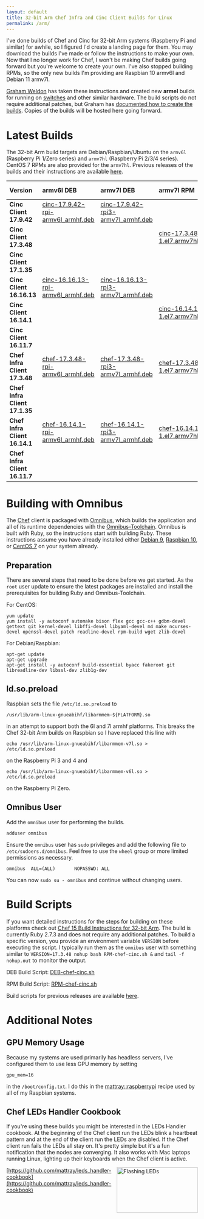 ```yaml
---
layout: default
title: 32-bit Arm Chef Infra and Cinc Client Builds for Linux
permalink: /arm/
---
```


I've done builds of Chef and Cinc for 32-bit Arm systems (Raspberry Pi and similar) for awhile, so I figured I'd create a landing page for them. You may download the builds I've made or follow the instructions to make your own. Now that I no longer work for Chef, I won't be making Chef builds going forward but you're welcome to create your own. I've also stopped building RPMs, so the only new builds I'm providing are Raspbian 10 armv6l and Debian 11 armv7l.

[Graham Weldon](https://grahamweldon.com/) has taken these instructions and created new **armel** builds for running on [switches](https://www.edge-core.com/productsInfo.php?cls=1&cls2=9&cls3=46&id=21) and other similar hardware. The build scripts do not require additional patches, but Graham has [documented how to create the builds](https://grahamweldon.com/post/2021/01/building-chef-infra-on-cumulus-linux-armel/). Copies of the builds will be hosted here going forward.

# Latest Builds

The 32-bit Arm build targets are Debian/Raspbian/Ubuntu on the `armv6l` (Raspberry Pi 1/Zero series) and `armv7hl` (Raspberry Pi 2/3/4 series). CentOS 7 RPMs are also provided for the `armv7hl`. Previous releases of the builds and their instructions are available [here](/old-arm/).

| Version | armv6l DEB | armv7l DEB | armv7l RPM | armel DEB |
|:-|:-|:-|:-|:-|
| **Cinc Client 17.9.42** | [cinc-17.9.42-rpi-armv6l_armhf.deb](https://www.dropbox.com/s/8yknwjjymsw0xed/cinc-17.9.42-rpi-armv6l_armhf.deb?raw=1) | [cinc-17.9.42-rpi3-armv7l_armhf.deb](https://www.dropbox.com/s/lnn8qmh3gdh8dag/cinc-17.9.42-rpi3-armv7l_armhf.deb?raw=1) | | |
| **Cinc Client 17.3.48** | | | [cinc-17.3.48-1.el7.armv7hl.rpm](https://www.dropbox.com/s/hip8bvcac4v2851/cinc-17.3.48-1.el7.armv7hl.rpm?raw=1) | |
| **Cinc Client 17.1.35** | | | | [cinc-17.1.35-armel.deb](https://www.dropbox.com/s/xw03x31lufgmjyc/cinc-17.1.35-armel.deb?raw=1) |
| **Cinc Client 16.16.13** | [cinc-16.16.13-rpi-armv6l_armhf.deb](https://www.dropbox.com/s/rfhlblfz97q2qmv/cinc-16.16.13-rpi-armv6l_armhf.deb?raw=1) | [cinc-16.16.13-rpi3-armv7l_armhf.deb](https://www.dropbox.com/s/p7jh14hhh68akzf/cinc-16.16.13-rpi3-armv7l_armhf.deb?raw=1) | | |
| **Cinc Client 16.14.1** | | | [cinc-16.14.1-1.el7.armv7hl.rpm](https://www.dropbox.com/s/qeljxls9u34q0sr/cinc-16.14.1-1.el7.armv7hl.rpm?raw=1) | |
| **Cinc Client 16.11.7** | | | | [cinc-16.11.7-armel.deb](https://www.dropbox.com/s/ctqfkfowdy4o85k/cinc-16.11.7-armel.deb?raw=1) |
| **Chef Infra Client 17.3.48** | [chef-17.3.48-rpi-armv6l_armhf.deb](https://www.dropbox.com/s/4kiwe1letiru63o/chef-17.3.48-rpi-armv6l_armhf.deb?raw=1) | [chef-17.3.48-rpi3-armv7l_armhf.deb](https://www.dropbox.com/s/yb6l06dxq8eyk0n/chef-17.3.48-rpi3-armv7l_armhf.deb?raw=1) | [chef-17.3.48-1.el7.armv7hl.rpm](https://www.dropbox.com/s/8mane7ldgzm56ts/chef-17.3.48-1.el7.armv7hl.rpm?raw=1) | |
| **Chef Infra Client 17.1.35** | | | | [chef-17.1.35-armel.deb](https://www.dropbox.com/s/7sj993b225lmkja/chef-17.1.35-armel.deb?raw=1) |
| **Chef Infra Client 16.14.1** | [chef-16.14.1-rpi-armv6l_armhf.deb](https://www.dropbox.com/s/y6xbyjwpq41yj4d/chef-16.14.1-rpi-armv6l_armhf.deb?raw=1) | [chef-16.14.1-rpi3-armv7l_armhf.deb](https://www.dropbox.com/s/1togxlf9s6augr7/chef-16.14.1-rpi3-armv7l_armhf.deb?raw=1) | [chef-16.14.1-1.el7.armv7hl.rpm](https://www.dropbox.com/s/la3nl2suh77vaae/chef-16.14.1-1.el7.armv7hl.rpm?raw=1) | |
| **Chef Infra Client 16.11.7** | | | | [chef-16.11.7-armel.deb](https://www.dropbox.com/s/s1xzme01anxifp6/chef-16.11.7-armel.deb?raw=1) |

# Building with Omnibus

The [Chef](https://github.com/chef/chef) client is packaged with [Omnibus](https://github.com/chef/omnibus), which builds the application and all of its runtime dependencies with the [Omnibus-Toolchain](https://github.com/chef/omnibus-toolchain). Omnibus is built with Ruby, so the instructions start with building Ruby. These instructions assume you have already installed either [Debian 9](/2019/01/29/installing-debian-9-7-on-a-beaglebone-black), [Raspbian 10](/2019/09/14/installing-raspbian-10-0-on-a-raspberry-pi), or [CentOS 7](/2019/05/07/installing-centos-7-6-on-a-raspberry-pi-three) on your system already.

## Preparation

There are several steps that need to be done before we get started. As the `root` user update to ensure the latest packages are installed and install the prerequisites for building Ruby and Omnibus-Toolchain.

For CentOS:

    yum update
    yum install -y autoconf automake bison flex gcc gcc-c++ gdbm-devel gettext git kernel-devel libffi-devel libyaml-devel m4 make ncurses-devel openssl-devel patch readline-devel rpm-build wget zlib-devel

For Debian/Raspbian:

    apt-get update
    apt-get upgrade
    apt-get install -y autoconf build-essential byacc fakeroot git libreadline-dev libssl-dev zlib1g-dev

## ld.so.preload

Raspbian sets the file `/etc/ld.so.preload` to

    /usr/lib/arm-linux-gnueabihf/libarmmem-${PLATFORM}.so

in an attempt to support both the 6l and 7l armhf platforms. This breaks the Chef 32-bit Arm builds on Raspbian so I have replaced this line with

    echo /usr/lib/arm-linux-gnueabihf/libarmmem-v7l.so > /etc/ld.so.preload

on the Raspberry Pi 3 and 4 and

    echo /usr/lib/arm-linux-gnueabihf/libarmmem-v6l.so > /etc/ld.so.preload

on the Raspberry Pi Zero.

## Omnibus User

Add the `omnibus` user for performing the builds.

    adduser omnibus

Ensure the `omnibus` user has `sudo` privileges and add the following file to `/etc/sudoers.d/omnibus`. Feel free to use the `wheel` group or more limited permissions as necessary.

    omnibus  ALL=(ALL)       NOPASSWD: ALL

You can now `sudo su - omnibus` and continue without changing users.


# Build Scripts

If you want detailed instructions for the steps for building on these platforms check out [Chef 15 Build Instructions for 32-bit Arm](/2019/05/18/chef-15-on-arm). The build is currently Ruby 2.7.3 and does not require any additional patches. To build a specific version, you provide an environment variable `VERSION` before executing the script. I typically run them as the `omnibus` user with something similar to `VERSION=17.3.48 nohup bash RPM-chef-cinc.sh &` and `tail -f nohup.out` to monitor the output.

DEB Build Script: [DEB-chef-cinc.sh](/assets/DEB-chef-cinc.sh)

RPM Build Script: [RPM-chef-cinc.sh](/assets/RPM-chef-cinc.sh)

Build scripts for previous releases are available [here](/old-arm/).

# Additional Notes

## GPU Memory Usage

Because my systems are used primarily has headless servers, I've configured them to use less GPU memory by setting

    gpu_mem=16

in the `/boot/config.txt`. I do this in the [mattray::raspberrypi](https://github.com/mattray/mattray-cookbook/blob/master/recipes/raspberrypi.rb#L59) recipe used by all of my Raspbian systems.

## Chef LEDs Handler Cookbook

If you're using these builds you might be interested in the LEDs Handler cookbook. At the beginning of the Chef client run the LEDs blink a heartbeat pattern and at the end of the client run the LEDs are disabled. If the Chef client run fails the LEDs all stay on. It's pretty simple but it's a fun notification that the nodes are converging. It also works with Mac laptops running Linux, lighting up their keyboards when the Chef client is active.

<a href="https://github.com/mattray/leds_handler-cookbook"><img src="/assets/flashing_leds.gif" alt="Flashing LEDs" width="213" height="120" align="right" /></a>

[https://github.com/mattray/leds_handler-cookbook](https://github.com/mattray/leds_handler-cookbook)
